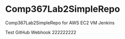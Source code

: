 # Comp367Lab2SimpleRepo
Comp367Lab2SimpleRepo for AWS EC2 VM Jenkins

Test GitHub Webhook 222222222



